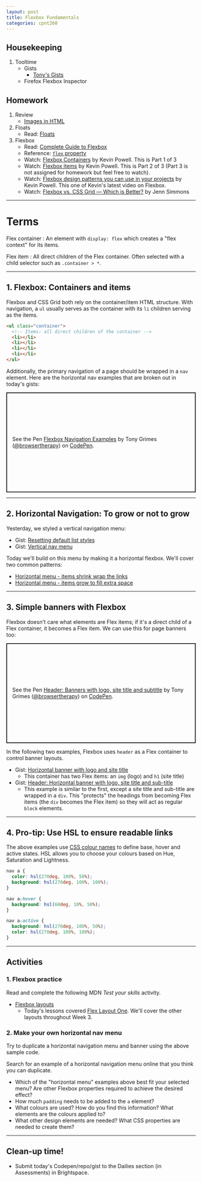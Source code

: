 ```yaml
---
layout: post
title: Flexbox Fundamentals
categories: cpnt260
---
```


## Housekeeping
1. Tooltime
    - Gists
        - [Tony's Gists](https://gist.github.com/acidtone)
    - Firefox Flexbox Inspector

## Homework
1. Review
    - [Images in HTML](https://developer.mozilla.org/en-US/docs/Learn/HTML/Multimedia_and_embedding/Images_in_HTML)
2. Floats
    - Read: [Floats](https://developer.mozilla.org/en-US/docs/Learn/CSS/CSS_layout/Floats)
3. Flexbox
    - Read: [Complete Guide to Flexbox](https://css-tricks.com/snippets/css/a-guide-to-flexbox/)
    - Reference: [`flex` property](https://css-tricks.com/almanac/properties/f/flex/)
    - Watch: [Flexbox Containers](https://www.youtube.com/watch?v=hwbqquXww-U) by Kevin Powell. This is Part 1 of 3
    - Watch: [Flexbox items](https://youtu.be/4Oi5xpjoCRk) by Kevin Powell. This is Part 2 of 3 (Part 3 is not assigned for homework but feel free to watch).
    - Watch: [Flexbox design patterns you can use in your projects](https://www.youtube.com/watch?v=vQAvjof1oe4) by Kevin Powell. This one of Kevin's latest video on Flexbox.
    - Watch: [Flexbox vs. CSS Grid — Which is Better?](https://youtu.be/hs3piaN4b5I) by Jenn Simmons

---

# Terms
Flex container
: An element with `display: flex` which creates a "flex context" for its items.

Flex item
: All direct children of the Flex container. Often selected with a child selector such as `.container > *`.

---

## 1. Flexbox: Containers and items
Flexbox and CSS Grid both rely on the container/item HTML structure. With navigation, a `ul` usually serves as the container with its `li` children serving as the items.

```html
<ul class="container">
  <!-- Items: all direct children of the container -->
  <li></li>
  <li></li>
  <li></li>
  <li></li>
</ul>
```

Additionally, the primary navigation of a page should be wrapped in a `nav` element. Here are the horizontal nav examples that are broken out in today's gists:

<p class="codepen" data-height="265" data-theme-id="light" data-default-tab="result" data-user="browsertherapy" data-slug-hash="YzqdGpR" style="height: 265px; box-sizing: border-box; display: flex; align-items: center; justify-content: center; border: 2px solid; margin: 1em 0; padding: 1em;" data-pen-title="Flexbox Navigation Examples">
  <span>See the Pen <a href="https://codepen.io/browsertherapy/pen/YzqdGpR">
  Flexbox Navigation Examples</a> by Tony Grimes (<a href="https://codepen.io/browsertherapy">@browsertherapy</a>)
  on <a href="https://codepen.io">CodePen</a>.</span>
</p>
<script async src="https://cpwebassets.codepen.io/assets/embed/ei.js"></script>

---

## 2. Horizontal Navigation: To grow or not to grow
Yesterday, we styled a vertical navigation menu:
- Gist: [Resetting default list styles](https://gist.github.com/acidtone/54743952224fcc62435604e7d92e3795)
- Gist: [Vertical nav menu](https://gist.github.com/acidtone/245125d3886af8ff7a392a18813fb06a)

Today we'll build on this menu by making it a horizontal flexbox. We'll cover two common patterns:
- [Horizontal menu - items shrink wrap the links](https://gist.github.com/acidtone/7d270a8f7a828afe9721aa130683bff4)
- [Horizontal menu - items grow to fill extra space](https://gist.github.com/acidtone/10816649ab5d19c607c8a36690f7f2fe)

---

## 3. Simple banners with Flexbox
Flexbox doesn't care what elements are Flex items; if it's a direct child of a Flex container, it becomes a Flex item. We can use this for page banners too:

<p class="codepen" data-height="265" data-theme-id="light" data-default-tab="result" data-user="browsertherapy" data-slug-hash="YzGoYqM" style="height: 265px; box-sizing: border-box; display: flex; align-items: center; justify-content: center; border: 2px solid; margin: 1em 0; padding: 1em;" data-pen-title="Header: Banners with logo, site title and subtitle">
  <span>See the Pen <a href="https://codepen.io/browsertherapy/pen/YzGoYqM">
  Header: Banners with logo, site title and subtitle</a> by Tony Grimes (<a href="https://codepen.io/browsertherapy">@browsertherapy</a>)
  on <a href="https://codepen.io">CodePen</a>.</span>
</p>
<script async src="https://cpwebassets.codepen.io/assets/embed/ei.js"></script>

In the following two examples, Flexbox uses `header` as a Flex container to control banner layouts.
- Gist: [Horizontal banner with logo and site title](https://gist.github.com/acidtone/1ff8aabed305f862c10f1ff6b8908a04)
  - This container has two Flex items: an `img` (logo) and `h1` (site title)
- Gist: [Header: Horizontal banner with logo, site title and sub-title](https://gist.github.com/acidtone/01415edde8f9405f32d3e5bc19fb25f9)
  - This example is similar to the first, except a site title and sub-title are wrapped in a `div`. This "protects" the headings from becoming Flex items (the `div` becomes the Flex item) so they will act as regular `block` elements.

---

## 4. Pro-tip: Use HSL to ensure readable links
The above examples use [CSS colour names](https://www.google.com/search?q=css+colour+names) to define base, hover and active states. HSL allows you to choose your colours based on Hue, Saturation and Lightness.

```css
nav a {
  color: hsl(270deg, 100%, 50%);
  background: hsl(270deg, 100%, 100%);
}

nav a:hover {
  background: hsl(60deg, 10%, 50%);
}

nav a:active {
  background: hsl(270deg, 100%, 50%);
  color: hsl(270deg, 100%, 100%);
}
```

---

## Activities
### 1. Flexbox practice
Read and complete the following MDN _Test your skills_ activity.
- [Flexbox layouts](https://developer.mozilla.org/en-US/docs/Learn/CSS/CSS_layout/Flexbox_skills)
  - Today's lessons covered [Flex Layout One](https://developer.mozilla.org/en-US/docs/Learn/CSS/CSS_layout/Flexbox_skills#flex_layout_one). We'll cover the other layouts throughout Week 3.

### 2. Make your own horizontal nav menu
Try to duplicate a horizontal navigation menu and banner using the above sample code.

Search for an example of a horizontal navigation menu online that you think you can duplicate.
- Which of the "horizontal menu" examples above best fit your selected menu? Are other Flexbox properties required to achieve the desired effect?
- How much `padding` needs to be added to the `a` element?
- What colours are used? How do you find this information? What elements are the colours applied to?
- What other design elements are needed? What CSS properties are needed to create them?

---

## Clean-up time!
- Submit today's Codepen/repo/gist to the Dailies section (in Assessments) in Brightspace.